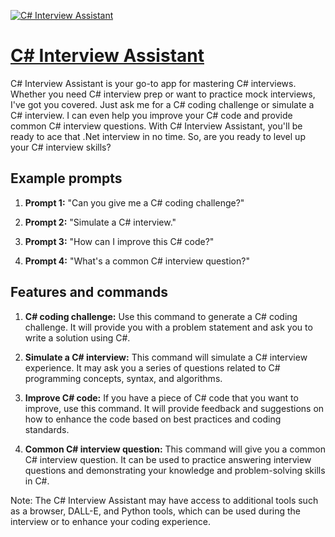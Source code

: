 [![C# Interview Assistant](https://files.oaiusercontent.com/file-KJZFaWVePopMemS2xH8APoU5?se=2123-10-19T07%3A05%3A33Z&sp=r&sv=2021-08-06&sr=b&rscc=max-age%3D31536000%2C%20immutable&rscd=attachment%3B%20filename%3Dc-sharp.png&sig=oIqjuNB71S0kCYNk0D99qLTIqALBvKiYBlAldAu8jWU%3D)](https://chat.openai.com/g/g-r6rdCl5PD-c-interview-assistant)

# [C# Interview Assistant](https://chat.openai.com/g/g-r6rdCl5PD-c-interview-assistant)

C# Interview Assistant is your go-to app for mastering C# interviews. Whether you need C# interview prep or want to practice mock interviews, I've got you covered. Just ask me for a C# coding challenge or simulate a C# interview. I can even help you improve your C# code and provide common C# interview questions. With C# Interview Assistant, you'll be ready to ace that .Net interview in no time. So, are you ready to level up your C# interview skills?

## Example prompts

1. **Prompt 1:** "Can you give me a C# coding challenge?"

2. **Prompt 2:** "Simulate a C# interview."

3. **Prompt 3:** "How can I improve this C# code?"

4. **Prompt 4:** "What's a common C# interview question?"

## Features and commands

1. **C# coding challenge:** Use this command to generate a C# coding challenge. It will provide you with a problem statement and ask you to write a solution using C#. 

2. **Simulate a C# interview:** This command will simulate a C# interview experience. It may ask you a series of questions related to C# programming concepts, syntax, and algorithms. 

3. **Improve C# code:** If you have a piece of C# code that you want to improve, use this command. It will provide feedback and suggestions on how to enhance the code based on best practices and coding standards.

4. **Common C# interview question:** This command will give you a common C# interview question. It can be used to practice answering interview questions and demonstrating your knowledge and problem-solving skills in C#.

Note: The C# Interview Assistant may have access to additional tools such as a browser, DALL-E, and Python tools, which can be used during the interview or to enhance your coding experience.